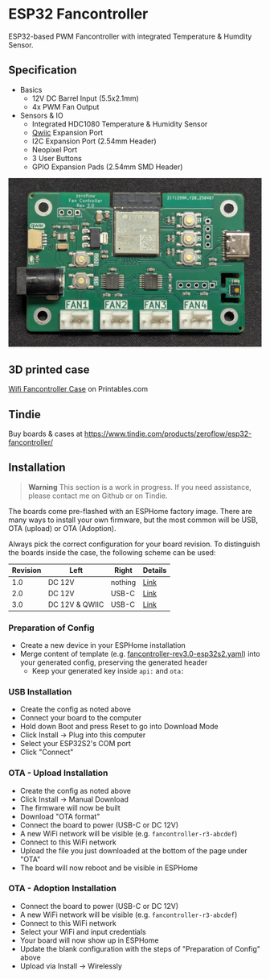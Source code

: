 # ESP32 Fancontroller

ESP32-based PWM Fancontroller with integrated Temperature & Humdity Sensor.

## Specification

* Basics
  * 12V DC Barrel Input (5.5x2.1mm)
  * 4x PWM Fan Output
* Sensors & IO
  * Integrated HDC1080 Temperature & Humidity Sensor
  * [Qwiic](https://www.sparkfun.com/qwiic) Expansion Port
  * I2C Expansion Port (2.54mm Header)
  * Neopixel Port
  * 3 User Buttons
  * GPIO Expansion Pads (2.54mm SMD Header)

![view of the board](static/board_rev3.0.jpg)

## 3D printed case

[Wifi Fancontroller Case](https://www.printables.com/model/987263-wifi-fancontroller-case) on Printables.com

## Tindie

Buy boards & cases at https://www.tindie.com/products/zeroflow/esp32-fancontroller/

## Installation

> **Warning**
> This section is a work in progress. If you need assistance, please contact me on Github or on Tindie.

The boards come pre-flashed with an ESPHome factory image.
There are many ways to install your own firmware, but the most common will be USB, OTA (upload) or OTA (Adoption).

Always pick the correct configuration for your board revision.
To distinguish the boards inside the case, the following scheme can be used:

Revision | Left       | Right   | Details
---- | -------------- | ------- | ----
1.0  | DC 12V         | nothing | [Link](/static/fancontroller-rev1.0.md)
2.0  | DC 12V         | USB-C   | [Link](/static/fancontroller-rev2.0.md)
3.0  | DC 12V & QWIIC | USB-C   | [Link](/static/fancontroller-rev3.0.md)

### Preparation of Config

* Create a new device in your ESPHome installation
* Merge content of template (e.g. [fancontroller-rev3.0-esp32s2.yaml](/fancontroller-rev3.0-esp32s2.yaml)) into your generated config, preserving the generated header
  * Keep your generated key inside ```api:``` and ```ota:```

### USB Installation

* Create the config as noted above
* Connect your board to the computer
* Hold down Boot and press Reset to go into Download Mode
* Click Install -> Plug into this computer 
* Select your ESP32S2's COM port
* Click "Connect"

### OTA - Upload Installation

* Create the config as noted above
* Click Install -> Manual Download
* The firmware will now be built
* Download "OTA format"
* Connect the board to power (USB-C or DC 12V)
* A new WiFi network will be visible (e.g. ```fancontroller-r3-abcdef```)
* Connect to this WiFi network
* Upload the file you just downloaded at the bottom of the page under "OTA"
* The board will now reboot and be visible in ESPHome

### OTA - Adoption Installation

* Connect the board to power (USB-C or DC 12V)
* A new WiFi network will be visible (e.g. ```fancontroller-r3-abcdef```)
* Connect to this WiFi network
* Select your WiFi and input credentials
* Your board will now show up in ESPHome
* Update the blank configuration with the steps of "Preparation of Config" above
* Upload via Install -> Wirelessly